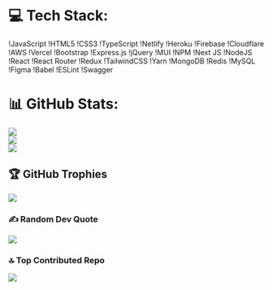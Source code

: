 # 💻 Tech Stack:
!JavaScript !HTML5 !CSS3 !TypeScript !Netlify !Heroku !Firebase !Cloudflare !AWS !Vercel !Bootstrap !Express.js !jQuery !MUI !NPM !Next JS !NodeJS !React !React Router !Redux !TailwindCSS !Yarn !MongoDB !Redis !MySQL 	!Figma !Babel !ESLint !Swagger
# 📊 GitHub Stats:
![](https://github-readme-stats.vercel.app/api?username=Chandrkishor&theme=dark&hide_border=false&include_all_commits=false&count_private=true)<br/>
![](https://github-readme-streak-stats.herokuapp.com/?user=Chandrkishor&theme=dark&hide_border=false)<br/>
![](https://github-readme-stats.vercel.app/api/top-langs/?username=Chandrkishor&theme=dark&hide_border=false&include_all_commits=false&count_private=false&layout=compact)

## 🏆 GitHub Trophies
![](https://github-profile-trophy.vercel.app/?username=Chandrkishor&theme=radical&no-frame=true&no-bg=false&margin-w=4)

### ✍️ Random Dev Quote
![](https://quotes-github-readme.vercel.app/api?type=horizontal&theme=radical)

### 🔝 Top Contributed Repo
![](https://github-contributor-stats.vercel.app/api?username=Chandrkishor&limit=5&theme=dark&combine_all_yearly_contributions=true)

